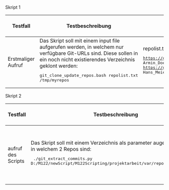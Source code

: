 Skript 1

| Testfall | Testbeschreibung | Testdaten | erwartetes Testresultat | erhaltenes Testresultat | Tester | Testdatum und Teststatus |
|  - | - | - | - | - | - | - |
| Erstmaliger Aufruf | Das Skript soll mit einem input file aufgerufen werden, in welchem nur verfügbare Git-URLs sind. Diese sollen in ein noch nicht existierendes Verzeichnis geklont werden:<pre>git_clone_update_repos.bash repolist.txt /tmp/myrepos</pre> | repolist.txt mit folgendem Inhalt:<pre>https://gitlab.com/armindoerzbachtbz/m122_praxisarbeit Armin_Doerzbach<br>https://gitlab.com/wapdc/InfoSearch/Project-2017 Hans_Meier_Peter_Mueller</pre> | Verzeichnis wird erstellt und alle Repos werden darin geklont | | | |


Skript 2

| Testfall | Testbeschreibung | Testdaten | erwartetes Testresultat | erhaltenes Testresultat | Tester | Testdatum und Teststatus |
|  - | - | - | - | - | - | - |
| aufruf des Scripts | Das Skript soll mit einem Verzeichnis als parameter augerufen werden in welchem 2 Repos sind:<pre> ./git_extract_commits.py D:/M122/newScript/M122Scripting/projektarbeit/var/repo outputfileName </pre> | Verzeichnis mit den GIT-Repos die mit dem Skript 1 geklont wurden:<pre>/var/repo</pre> | Alle Repos aus /var/repo werden gelesen und ein File /tmp/commits.csv erstellt mit allen Commits beider Repos | success | Gordon| 14.07.2022 positive|
